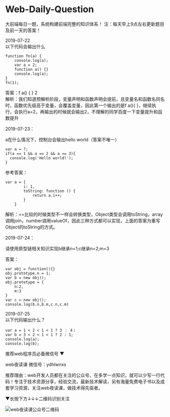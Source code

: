# Web-Daily-Question
大前端每日一题，系统构建前端完整的知识体系！
注：每天早上9点左右更新题目及前一天的答案！

2019-07-22  
以下代码会输出什么
```
function fn(a) {
	console.log(a);
	var a = 2;
	function a() {}
	console.log(a);
}
fn(1);
```
答案：f a() { }  2  
解析：我们知道预解析阶段，变量声明和函数声明会提前，且变量名和函数名同名时，函数优先级高于变量，会覆盖变量，因此第一个输出的是f a(){ }，继续执行，会执行a=2，再输出的时候就会输出2，不理解的同学百度一下变量提升和函数提升

2019-07-23：

a在什么情况下，控制台会输出hello world（答案不唯一）

```
var a = ?;
if(a == 1 && a == 2 && a == 3){
  console.log('Hello world!');
}

```
参考答案：
```
var a = {
        i: 1,
        toString: function () {
            return a.i++;
        }
    }  
```
解析：==比较的时候类型不一样会转换类型，Object类型会调用toString，array调用join，number调用valueOf，因此三种方式都可以实现，上面的答案为重写Object的toString的方式。

2019-07-24：  

请使用原型链相关知识实现b继承n=1;c继承n=2;m=3

答案：
```
var obj = function(){}
obj.prototype.n = 1;
var b = new obj();
obj.prototype = {
	n:2,
	m:3
}
var c = new obj();
console.log(b.n,b.m,c.n,c.m)
```

2019-07-25  
以下代码输出什么？
```
var a = 1 < 2 < 1 < 1 ? 3 ： 4；
var b = 3 < 2 < 1 < 1 ? 2 : 1;
console.log(a);
console.log(b);
```
推荐web程序员必备微信号 
▼

web夜读课
微信号：ydhlwnxs

推荐理由：web开发人员都在关注的公众号，在多学一点知识，就可以少写一行代码！专注于技术资源分享，经验交流，最新技术解读，另有海量免费电子书以及成套学习资源，关注web夜读课，做技术得先驱者。

 ▼长按下方↓↓↓二维码识别关注
 
![web夜读课公众号二维码](https://github.com/qappleh/Web-Daily-Question/blob/master/qrcode_for_gh_64b8beeaaf09_344.jpg)

